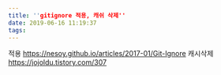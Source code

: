 ```yaml
---
title: ''gitignore 적용, 캐쉬 삭제''
date: 2019-06-16 11:19:37
tags:
---
```


적용
https://nesoy.github.io/articles/2017-01/Git-Ignore
캐시삭제
https://jojoldu.tistory.com/307

<!-- more -->